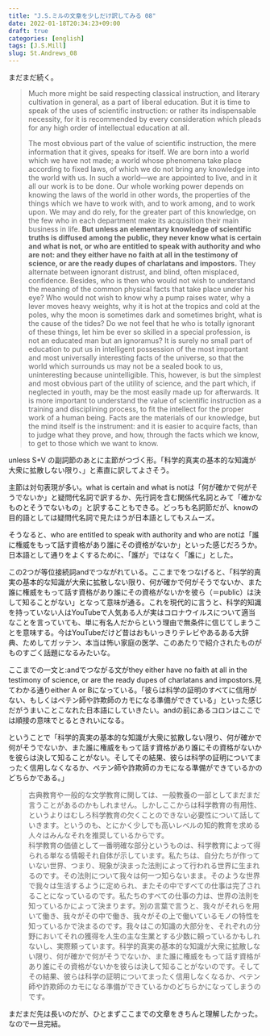 ```yaml
---
title: "J.S.ミルの文章を少しだけ訳してみる 08"
date: 2022-01-18T20:34:23+09:00
draft: true
categories: [english]
tags: [J.S.Mill]
slug: St.Andrews_08
---
```


まだまだ続く。

> Much more might be said respecting classical instruction, and literary cultivation in general, as a part of liberal education. But it is time to speak of the uses of scientific instruction: or rather its indispensable necessity, for it is recommended by every consideration which pleads for any high order of intellectual education at all.  
>   
> The most obvious part of the value of scientific instruction, the mere information that it gives, speaks for itself. We are born into a world which we have not made; a world whose phenomena take place according to fixed laws, of which we do not bring any knowledge into the world with us. In such a world—we are appointed to live, and in it all our work is to be done. Our whole working power depends on knowing the laws of the world in other words, the properties of the things which we have to work with, and to work among, and to work upon. We may and do rely, for the greater part of this knowledge, on the few who in each department make its acquisition their main business in life. **But unless an elementary knowledge of scientific truths is diffused among the public, they never know what is certain and what is not, or who are entitled to speak with authority and who are not: and they either have no faith at all in the testimony of science, or are the ready dupes of charlatans and impostors.** They alternate between ignorant distrust, and blind, often misplaced, confidence. Besides, who is then who would not wish to understand the meaning of the common physical facts that take place under his eye? Who would not wish to know why a pump raises water, why a lever moves heavy weights, why it is hot at the tropics and cold at the poles, why the moon is sometimes dark and sometimes bright, what is the cause of the tides? Do we not feel that he who is totally ignorant of these things, let him be ever so skilled in a special profession, is not an educated man but an ignoramus? It is surely no small part of education to put us in intelligent possession of the most important and most universally interesting facts of the universe, so that the world which surrounds us may not be a sealed book to us, uninteresting because unintelligible. This, however, is but the simplest and most obvious part of the utility of science, and the part which, if neglected in youth, may be the most easily made up for afterwards. It is more important to understand the value of scientific instruction as a training and disciplining process, to fit the intellect for the proper work of a human being. Facts are the materials of our knowledge, but the mind itself is the instrument: and it is easier to acquire facts, than to judge what they prove, and how, through the facts which we know, to get to those which we want to know.

unless S+V の副詞節のあとに主節がつづく形。「科学的真実の基本的な知識が大衆に拡散しない限り、」と素直に訳してよさそう。

主節は対句表現が多い。what is certain and what is notは「何が確かで何がそうでないか」と疑問代名詞で訳するか、先行詞を含む関係代名詞とみて「確かなものとそうでないもの」と訳することもできる。どっちも名詞節だが、knowの目的語としては疑問代名詞で見たほうが日本語としてもスムーズ。

そうなると、who are entitled to speak with authority and who are notは「誰に権威をもって話す資格があり誰にその資格がないか」といった感じだろうか。日本語として通りをよくするために、「誰が」ではなく「誰に」とした。

この2つが等位接続詞andでつながれている。ここまでをつなげると、「科学的真実の基本的な知識が大衆に拡散しない限り、何が確かで何がそうでないか、また誰に権威をもって話す資格があり誰にその資格がないかを彼ら（＝public）は決して知ることがない」となって意味が通る。これを現代的に言うと、科学的知識を持っていない人はYouTubeで人気ある人が実はコロナウイルスについて適当なことを言っていても、単に有名人だからという理由で無条件に信じてしまうことを意味する。今はYouTubeだけど昔はおもいっきりテレビやあるある大辞典、ためしてガッテン、本当は怖い家庭の医学、このあたりで紹介されたものがものすごく話題になるみたいな。

ここまでの一文と:andでつながる文がthey either have no faith at all in the testimony of science, or are the ready dupes of charlatans and impostors.見てわかる通りeither A or Bになっている。「彼らは科学の証明のすべてに信用がない、もしくはペテン師や詐欺師のカモになる準備ができている」といった感じだがうまいことこなれた日本語にしていきたい。andの前にあるコロンはここでは順接の意味でとるときれいになる。

ということで「科学的真実の基本的な知識が大衆に拡散しない限り、何が確かで何がそうでないか、また誰に権威をもって話す資格があり誰にその資格がないかを彼らは決して知ることがない。そしてその結果、彼らは科学の証明についてまったく信用しなくなるか、ペテン師や詐欺師のカモになる準備ができているかのどちらかである。」

> 古典教育や一般的な文学教育に関しては、一般教養の一部としてまだまだ言うことがあるのかもしれません。しかしここからは科学教育の有用性、というよりはむしろ科学教育の欠くことのできない必要性について話していきます。というのも、とにかく少しでも高いレベルの知的教育を求める人々はみんなそれを推奨しているからです。  
> 科学教育の価値として一番明確な部分というものは、科学教育によって得られる単なる情報それ自体が示しています。私たちは、自分たちが作っていない世界、つまり、現象が決まった法則によって行われる世界に生まれるのです。その法則について我々は何一つ知らないまま。そのような世界で我々は生活するように定められ、またその中ですべての仕事は完了されることになっているのです。私たちのすべての仕事の力は、世界の法則を知っているかによって決まります。別の言葉で言うと、我々がそれらを用いて働き、我々がその中で働き、我々がその上で働いているモノの特性を知っているかで決まるのです。我々はこの知識の大部分を、それぞれの分野においてそれの獲得を人生の主な生業とする少数に頼っているかもしれないし、実際頼っています。科学的真実の基本的な知識が大衆に拡散しない限り、何が確かで何がそうでないか、また誰に権威をもって話す資格があり誰にその資格がないかを彼らは決して知ることがないのです。そしてその結果、彼らは科学の証明についてまったく信用しなくなるか、ペテン師や詐欺師のカモになる準備ができているかのどちらかになってしまうのです。

まだまだ先は長いのだが、ひとまずここまでの文章をきちんと理解したかった。なので一旦完結。